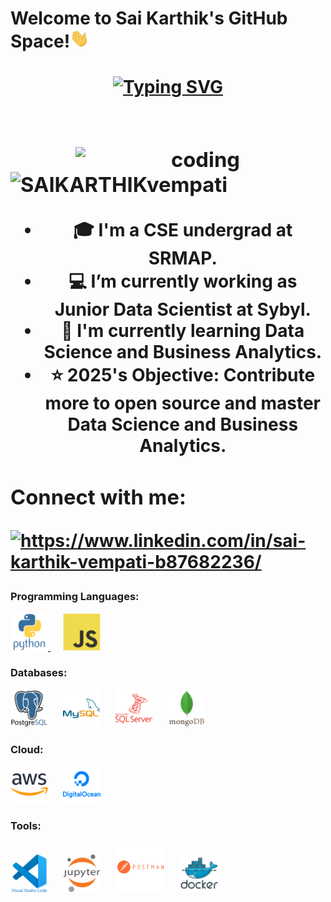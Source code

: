 # Welcome to Sai Karthik's GitHub Space!<img src="https://raw.githubusercontent.com/ABSphreak/ABSphreak/master/gifs/Hi.gif" height="30" />
<!-- <img align="right" alt="GIF" height="160px" src="https://media.giphy.com/media/du3J3cXyzhj75IOgvA/giphy.gif" /> -->
<h1 align = "center">
 <a href="https://git.io/typing-svg"><img src="https://readme-typing-svg.herokuapp.com?font=Fira+Code&size=75&duration=1500&pause=600&color=0CE82B&background=000000EE&center=true&vCenter=true&multiline=true&width=1920&height=384&lines=Hello+World!;My+name+is+Sai+Karthik;Welcome+to+my+README" alt="Typing SVG" /><a/>
 <h1/>
<!-- <p align="left"> <img src="https://komarev.com/ghpvc/?username=Stapa1&label=Profile%20views&color=0e75b6&style=flat" alt="Stapa1" /> </p> -->
  
<!--<h3 align="center">Passionate about Data Science and Ios Develeopment</h3> -->
<h3><img align="right" alt="coding" width="400" src="images/Cyberpunk Gif - IceGif.gif">
<p align="left"> <img src="https://komarev.com/ghpvc/?username=SAIKARTHIKvempati&label=Profile%20views&color=0e75b6&style=flat" alt="SAIKARTHIKvempati" /> </p>
</h3>


<!-- - 🌱 I’m currently learning **Data Mining** -->

<!-- - 📫 How to reach me **manigorla7@gmail.com** -->

- 🎓 I'm a CSE undergrad at SRMAP.  
- 💻 I’m currently working as Junior Data Scientist at Sybyl. 
- 👯 I'm currently learning Data Science and Business Analytics.
- ⭐ 2025's Objective: Contribute more to open source and master Data Science and Business Analytics. 

<!-- - ⚡ Fun fact **I am a procastinator** -->


<h3 align="left">Connect with me:</h3>
<p align="left">
<a href="https://www.linkedin.com/in/sai-karthik-vempati-b87682236/" target="blank"><img align="center" src="https://raw.githubusercontent.com/rahuldkjain/github-profile-readme-generator/master/src/images/icons/Social/linked-in-alt.svg" alt="https://www.linkedin.com/in/sai-karthik-vempati-b87682236/" height="30" width="40" /></a>
</p>
<h3 align="left">Programming Languages:</h3>
<p align="left"> 
  <a href="https://www.python.org" target="_blank" rel="noreferrer" style="margin-right: 20px;"> 
    <img src="https://github.com/devicons/devicon/blob/ca28c779441053191ff11710fe24a9e6c23690d6/icons/python/python-original-wordmark.svg" alt="Python" width="60" height="60"/> 
  </a>
  <a href="https://developer.mozilla.org/en-US/docs/Web/JavaScript" target="_blank" rel="noreferrer" style="margin-right: 20px;">
    <img src="https://raw.githubusercontent.com/devicons/devicon/master/icons/javascript/javascript-original.svg" alt="JavaScript" width="60" height="60"/> 
  </a> 
</p>

<h3 align="left">Databases:</h3>
<p align="left">
  <a style="margin-right: 20px;"> 
    <img src="https://github.com/devicons/devicon/blob/ca28c779441053191ff11710fe24a9e6c23690d6/icons/postgresql/postgresql-original-wordmark.svg" alt="PostgreSQL" width="60" height="60"/>
  </a>
  <a style="margin-right: 20px;"> 
    <img src="https://github.com/devicons/devicon/blob/ca28c779441053191ff11710fe24a9e6c23690d6/icons/mysql/mysql-original-wordmark.svg" alt="MySQL" width="60" height="60"/>
  </a>
  <a style="margin-right: 20px;">
    <img src="https://github.com/devicons/devicon/blob/ca28c779441053191ff11710fe24a9e6c23690d6/icons/microsoftsqlserver/microsoftsqlserver-plain-wordmark.svg" alt="Microsoft SQL Server" width="60" height="60"/>
  </a>
  <a style="margin-right: 20px;">
    <img src="https://github.com/devicons/devicon/blob/master/icons/mongodb/mongodb-original-wordmark.svg" alt="MongoDB" width="60" height="60"/>
  </a>
</p>

<h3 align="left">Cloud:</h3>
<p align="left">
  <a style="margin-right: 20px;">
    <img src="https://github.com/devicons/devicon/blob/master/icons/amazonwebservices/amazonwebservices-original-wordmark.svg" alt="AWS" width="60" height="60"/>
  </a>
  <a style="margin-right: 20px;">
    <img src="https://github.com/devicons/devicon/blob/master/icons/digitalocean/digitalocean-original-wordmark.svg" alt="DigitalOcean" width="60" height="60"/>
  </a>
</p>

<h3 align="left">Tools:</h3>
<p align="left">
  <a style="margin-right: 20px;">
    <img src="https://github.com/devicons/devicon/blob/master/icons/vscode/vscode-original-wordmark.svg" alt="VSCode" width="60" height="60"/>
  </a>
  <a style="margin-right: 20px;">
    <img src="https://github.com/devicons/devicon/blob/master/icons/jupyter/jupyter-original-wordmark.svg" alt="Jupyter" width="60" height="60"/>
  </a>
  <a style="margin-right: 20px;">
    <img src="https://github.com/devicons/devicon/blob/master/icons/postman/postman-original-wordmark.svg" alt="Postman" width="80" height="80"/>
  </a>
  <a style="margin-right: 20px;">
    <img src="https://github.com/devicons/devicon/blob/master/icons/docker/docker-original-wordmark.svg" alt="Docker" width="60" height="60"/>
  </a>
</p>




  
  

